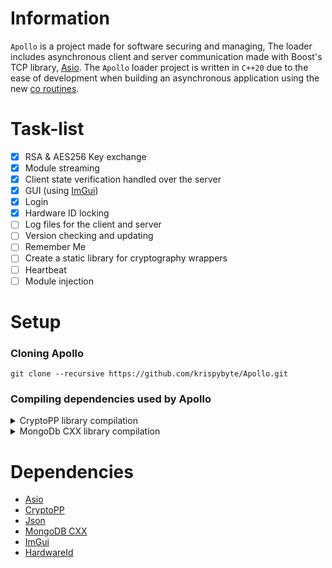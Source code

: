 # Information
`Apollo` is a project made for software securing and managing, The loader includes asynchronous client and server communication made with Boost's TCP library, [Asio](https://github.com/chriskohlhoff/asio "Asio on github").
The `Apollo` loader project is written in `C++20` due to the ease of development when building an asynchronous application using the new [co routines](https://en.cppreference.com/w/cpp/language/coroutines "cppreference").

# Task-list
- [x] RSA & AES256 Key exchange
- [x] Module streaming
- [x] Client state verification handled over the server
- [x] GUI (using [ImGui](https://github.com/ocornut/imgui "ImGui on github"))
- [x] Login
- [x] Hardware ID locking
- [ ] Log files for the client and server
- [ ] Version checking and updating
- [ ] Remember Me
- [ ] Create a static library for cryptography wrappers
- [ ] Heartbeat
- [ ] Module injection

# Setup
### Cloning Apollo
```
git clone --recursive https://github.com/krispybyte/Apollo.git
```

### Compiling dependencies used by Apollo
<details><summary>CryptoPP library compilation</summary><br/>
1.  cd to the Dependencies/cryptopp directory.<br>
2.  git clone https://github.com/noloader/cryptopp-pem.git.<br>
3.  Add pem.h, pem_common.cpp, pem_common.h, pem_read.cpp, pem_write.cpp, x509cert.cpp and x509cert.h from the crypto-pem directory to the cryptopp submodule.<br>
4.  Launch the project and include the files you've just added, compile in x64 architecture.<br>
</details>

<details><summary>MongoDb CXX library compilation</summary><br/>
1.  cd over to the Dependencies/mongo-c-driver directory.<br>
2.  cmake -G "Visual Studio 16 2019" -DCMAKE_CXX_STANDARD=20 -DCMAKE_CXX_FLAGS="/Zc:__cplusplus" -DCMAKE_PREFIX_PATH=D:\Apollo\Dependencies\mongo-c-driver -DCMAKE_INSTALL_PREFIX=D:\Apollo\Dependencies-mongo-cxx-driver<br>
3.  Launch mongo-c-driver.sln, make sure the architecture is set to x64.<br>
4.  Compile the needed projects now, or all of them.<br>
5.  Launch CMake GUI, The source code path will be the directory of your mongo-cxx-driver, for example: D:\Apollo\Dependencies\mongo-cxx-driver.<br>
6.  Press 'configure', set the generator and press finish.<br>
7.  You should get an error, make sure to turn BSONCXX_POLY_USE_STD on.<br>
8.  Make sure the 'Advanced' checkbox is turned on, scroll down to the bottom, you should see that bson-1.0_DIR and libbson-1.0_DIR are missing, set the libbson directory to the 'mongo-c-driver/src/libbson' directory, and the bson directory to the 'mongo-c-driver/src/libbson/bson', obviously include the full path for both.<br>
9.  You should get another error, with invalid libmongoc and mongoc directories, make the libmongoc path the 'mongo-c-driver/libmongoc' directory and the mongoc path the 'mongo-c-driver/libmongoc/mongoc' directory before pressing 'Configure' again.<br>
10.  Press 'Add Entry', name it 'CMAKE_CXX_STANDARD', set the type to string and the value to 20. Now edit the 'CMAKE_CXX_FLAGS' field and add "/Zc:__cplusplus" to it.<br>
11.  Configuration should be finished, press 'Generate' and then 'Open Project'.<br>
12.  Head to the 'mongo-cxx-driver/build' directory, launch MONGO_CXX_DRIVER.sln.<br>
13.  Make sure the architecture is set to x64, now compile 'mongocxx_shared'.<br>
14.  Done, the library will be in the 'mongo-cxx-driver/build/src/mongocxx/Release' directory by default.<br>
15.  In your actual project, make sure to also include the bson library, and both of the dynamic libraries.<br>
</details>

# Dependencies
- [Asio](https://github.com/chriskohlhoff/asio "Asio on github")
- [CryptoPP](https://github.com/weidai11/cryptopp "CryptoPP on github")
- [Json](https://github.com/nlohmann/json "Json on github")
- [MongoDB CXX](https://github.com/mongodb/mongo-cxx-driver "MongoDB CXX on github")
- [ImGui](https://github.com/ocornut/imgui "ImGui on github")
- [HardwareId](https://github.com/krispybyte/HardwareId "HardwareId on github")
